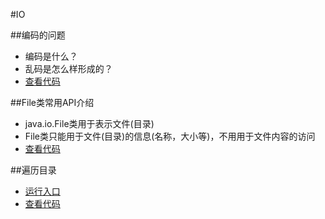 #IO

##编码的问题
* 编码是什么？
* 乱码是怎么样形成的？
* [查看代码](https://github.com/l81893521/java-example/blob/master/src/main/java/online/babylove/www/io/demo1/EncodeDemo.java)

##File类常用API介绍
* java.io.File类用于表示文件(目录)
* File类只能用于文件(目录)的信息(名称，大小等)，不用用于文件内容的访问
* [查看代码](https://github.com/l81893521/java-example/blob/master/src/main/java/online/babylove/www/io/demo2/FileDemo.java)

##遍历目录
* [运行入口](https://github.com/l81893521/java-example/blob/master/src/main/java/online/babylove/www/io/demo2/FileUtilTest.java)
* [查看代码](https://github.com/l81893521/java-example/blob/master/src/main/java/online/babylove/www/io/demo2/FileUtils.java)